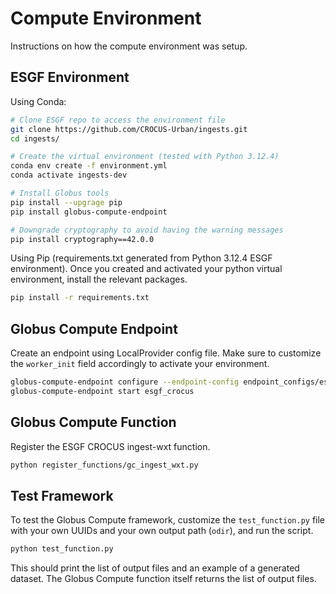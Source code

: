 # Compute Environment

Instructions on how the compute environment was setup.

## ESGF Environment

Using Conda:
```bash
# Clone ESGF repo to access the environment file
git clone https://github.com/CROCUS-Urban/ingests.git
cd ingests/

# Create the virtual environment (tested with Python 3.12.4)
conda env create -f environment.yml
conda activate ingests-dev

# Install Globus tools
pip install --upgrage pip
pip install globus-compute-endpoint

# Downgrade cryptography to avoid having the warning messages
pip install cryptography==42.0.0
```

Using Pip (requirements.txt generated from Python 3.12.4 ESGF environment). Once you created and activated your python virtual environment, install the relevant packages.
```bash
pip install -r requirements.txt
```

## Globus Compute Endpoint

Create an endpoint using LocalProvider config file. Make sure to customize the `worker_init` field accordingly to activate your environment.
```bash
globus-compute-endpoint configure --endpoint-config endpoint_configs/esgf_crocus_config.yaml esgf_crocus
globus-compute-endpoint start esgf_crocus
```

## Globus Compute Function

Register the ESGF CROCUS ingest-wxt function.
```bash
python register_functions/gc_ingest_wxt.py
```

## Test Framework

To test the Globus Compute framework, customize the `test_function.py` file with your own UUIDs and your own output path (`odir`), and run the script.
```bash
python test_function.py
```
This should print the list of output files and an example of a generated dataset. The Globus Compute function itself returns the list of output files.
